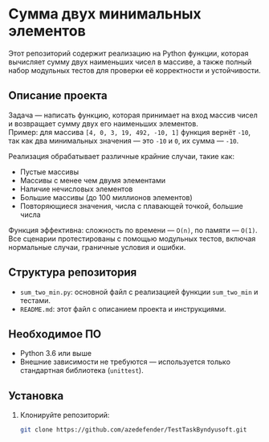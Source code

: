 # Сумма двух минимальных элементов

Этот репозиторий содержит реализацию на Python функции, которая вычисляет сумму двух наименьших чисел в массиве, а также полный набор модульных тестов для проверки её корректности и устойчивости.

## Описание проекта

Задача — написать функцию, которая принимает на вход массив чисел и возвращает сумму двух его наименьших элементов.  
Пример: для массива `[4, 0, 3, 19, 492, -10, 1]` функция вернёт `-10`, так как два минимальных значения — это `-10` и `0`, их сумма — `-10`.

Реализация обрабатывает различные крайние случаи, такие как:

- Пустые массивы  
- Массивы с менее чем двумя элементами  
- Наличие нечисловых элементов  
- Большие массивы (до 100 миллионов элементов)  
- Повторяющиеся значения, числа с плавающей точкой, большие числа  

Функция эффективна: сложность по времени — `O(n)`, по памяти — `O(1)`. Все сценарии протестированы с помощью модульных тестов, включая нормальные случаи, граничные условия и ошибки.

## Структура репозитория

- `sum_two_min.py`: основной файл с реализацией функции `sum_two_min` и тестами.  
- `README.md`: этот файл с описанием проекта и инструкциями.

## Необходимое ПО

- Python 3.6 или выше  
- Внешние зависимости не требуются — используется только стандартная библиотека (`unittest`).

## Установка

1. Клонируйте репозиторий:

   ```bash
   git clone https://github.com/azedefender/TestTaskByndyusoft.git
   ```
